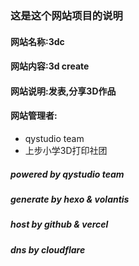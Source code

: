### 这是这个网站项目的说明
#### 网站名称:3dc
#### 网站内容:3d create
#### 网站说明:发表,分享3D作品
#### 网站管理者:
+ qystudio team
+ 上步小学3D打印社团
##### powered by qystudio team
##### generate by hexo & volantis
##### host by github & vercel
##### dns by cloudflare
